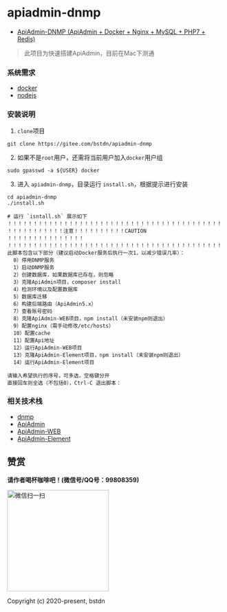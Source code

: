 # apiadmin-dnmp

- [ApiAdmin-DNMP (ApiAdmin + Docker + Nginx + MySQL + PHP7 + Redis)](dnmp/README.md)

> 此项目为快速搭建ApiAdmin，目前在Mac下测通

### 系统需求

- [docker](https://www.docker.com/)
- [nodejs](http://nodejs.cn/)

### 安装说明

1. `clone`项目

```
git clone https://gitee.com/bstdn/apiadmin-dnmp
```

2. 如果不是`root`用户，还需将当前用户加入`docker`用户组

```
sudo gpasswd -a ${USER} docker
```

3. 进入 `apiadmin-dnmp`，目录运行 `install.sh`，根据提示进行安装

```
cd apiadmin-dnmp
./install.sh
```

```
# 运行 `isntall.sh` 展示如下
！！！！！！！！！！！！！！！！！！！！！！！！！！！！！！！！！！！！！！！！！！
！！！！！！！！！！！注意！！！！！！！！！！CAUTION ！！！！！！！！！！！！！！！
！！！！！！！！！！！！！！！！！！！！！！！！！！！！！！！！！！！！！！！！！！
此脚本包含以下部分（建议启动Docker服务后执行一次1，以减少错误几率）：
  0）停用DNMP服务
  1）启动DNMP服务
  2）创建数据库，如果数据库已存在，则忽略
  3）克隆ApiAdmin项目，composer install
  4）检测环境以及配置数据库
  5）数据库迁移
  6）构建后端路由（ApiAdmin5.x）
  7）查看账号密码
  8）克隆ApiAdmin-WEB项目，npm install（未安装npm则退出）
  9）配置nginx（需手动修改/etc/hosts）
  10）配置cache
  11）配置Api地址
  12）运行ApiAdmin-WEB项目
  13）克隆ApiAdmin-Element项目，npm install（未安装npm则退出）
  14）运行ApiAdmin-Element项目

请输入希望执行的序号，可多选，空格键分开
直接回车则全选（不包括0），Ctrl-C 退出脚本：
```

### 相关技术栈

- [dnmp](https://gitee.com/bstdn/dockerfile/tree/master/dnmp)
- [ApiAdmin](https://gitee.com/apiadmin/ApiAdmin)
- [ApiAdmin-WEB](https://gitee.com/apiadmin/ApiAdmin-WEB)
- [ApiAdmin-Element](https://gitee.com/apiadmin/ApiAdmin-Element)

## 赞赏

**请作者喝杯咖啡吧！(微信号/QQ号：99808359)**

<img width="236" alt="微信扫一扫" src="https://images.gitee.com/uploads/images/2019/1122/203838_862f04ff_1185106.jpeg">

Copyright (c) 2020-present, bstdn
